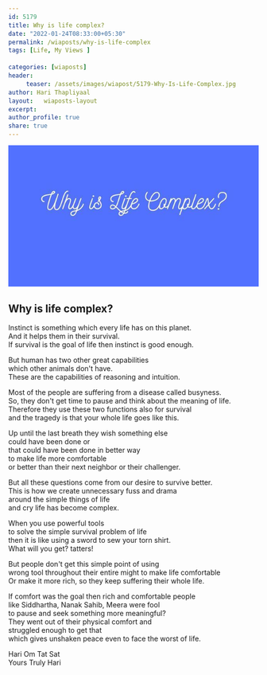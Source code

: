 ```yaml
--- 
id: 5179 
title: Why is life complex?
date: "2022-01-24T08:33:00+05:30"
permalink: /wiaposts/why-is-life-complex
tags: [Life, My Views ]    

categories: [wiaposts] 
header:
     teaser: /assets/images/wiapost/5179-Why-Is-Life-Complex.jpg
author: Hari Thapliyaal 
layout:   wiaposts-layout
excerpt:  
author_profile: true 
share: true 
---
```


![Why is life complex?](/assets/images/wiapost/5179-Why-Is-Life-Complex.jpg)     
   
## Why is life complex?   
   
Instinct is something which every life has on this planet.     
And it helps them in their survival.     
If survival is the goal of life then instinct is good enough.    
    
But human has two other great capabilities     
which other animals don't have.     
These are the capabilities of reasoning and intuition.    
    
Most of the people are suffering from a disease called busyness.     
So, they don't get time to pause and think about the meaning of life.    
Therefore they use these two functions also for survival     
and the tragedy is that your whole life goes like this.     
    
Up until the last breath they wish something else     
could have been done or     
that could have been done in better way    
to make life more comfortable     
or better than their next neighbor or their challenger.     
    
But all these questions come from our desire to survive better.     
This is how we create unnecessary fuss and drama     
around the simple things of life     
and cry life has become complex.    
    
When you use powerful tools     
to solve the simple survival problem of life     
then it is like using a sword to sew your torn shirt.     
What will you get? tatters!    
    
But people don't get this simple point of using     
wrong tool throughout their entire might to make life comfortable     
Or make it more rich, so they keep suffering their whole life.    
    
If comfort was the goal then rich and comfortable people     
like Siddhartha, Nanak Sahib, Meera were fool     
to pause and seek something more meaningful?     
They went out of their physical comfort and     
struggled enough to get that     
which gives unshaken peace even to face the worst of life.    
    
Hari Om Tat Sat     
Yours Truly Hari    
